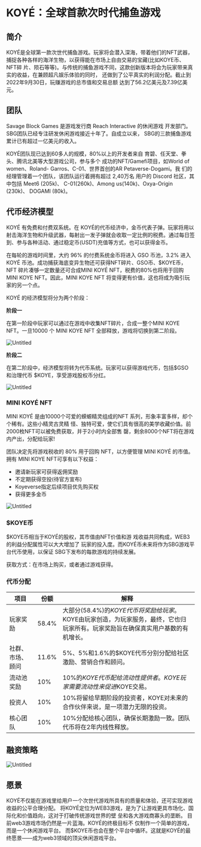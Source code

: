 # KOYÉ：全球首款次时代捕鱼游戏

## 简介

KOYÉ是全球第一款次世代捕鱼游戏。玩家将会潜入深海，带着他们的NFT武器，捕捉各种各样的海洋生物，以获得能在市场上自由交易的宝藏(比如KOYE币、NFT碎 片、陨石等等)。与传统的捕鱼游戏不同，这款创新版本将会为玩家带来真实的收益，在兼顾超凡娱乐体验的同时， 还做到了公平真实的利润分配。截止到2022年9月30日，玩赚游戏的总市值和交易总额 达到了56.2亿美元及7.39亿美元。

## 团队

Savage Block Games 是游戏发行商 Reach Interactive 的休闲游戏 开发部门。SBG团队已经专注研发休闲游戏接近十年了。自成立以来， SBG的三款捕鱼游戏累计已有超过一亿美元的收入。

KOYÉ团队现已达到60多人的规模，80%以上的开发者来自 育碧、任天堂、拳头、腾讯北美等大型游戏公司，参与多个 成功的NFT/Gamefi项目，如World of women、Roland- Garros、C-01、世界首创的AR Petaverse-Dogami。我 们的经理管理着一个团队，该团队运行着拥有超过 2,40万名 用户的 Discord 社区，其中包括 Meet6 (205k)、 C-01(260k)、Among us(140k)、Oxya-Origin (230k)、 DOGAMI (80k)。

## 代币经济模型

KOYÉ 有免费和付费双系统。在 KOYÉ的代币经济中，金币代表子弹。玩家将用以 射击海洋生物和升级武器，每射出一发子弹就会收取一定比例的税费。通过每日签到、参与各种活动、通过稳定币(USDT)充值等方式，也可以获得金币。

在每轮的游戏时间里，大约 96% 的付费系统金币将进入 GSO 币池，3.2% 进入 KOYÉ 币池。成功捕获海底变异生物还可获得NFT碎片、GSO币、$KOYE币，NFT 碎片凑够一定数量还可合成MINI KOYÉ NFT，税费的80%也将用于回购MINI KOYE NFT。因此，MINI KOYE NFT 将变得更有价值，这也将成为吸引玩家的另一个点。

KOYÉ 的经济模型将分为两个阶段：

**阶段一**

在第一阶段中玩家可以通过在游戏中收集NFT碎片，合成一整个MINI KOYE NFT。一旦10000 个 MINI KOYE NFT 全部释放，游戏将切换到第二阶段。

![Untitled](KOYE%CC%81%EF%BC%9A%E5%85%A8%E7%90%83%E9%A6%96%E6%AC%BE%E6%AC%A1%E6%97%B6%E4%BB%A3%E6%8D%95%E9%B1%BC%E6%B8%B8%E6%88%8F%207bca0753eacf4d3f8d9cee19067bc0bd/Untitled.png)

**阶段二**

在第二阶段中，经济模型将转为代币系统。玩家可以获得游戏代币，包括$GSO 和治理代币 $KOYE，享受游戏股权币分红。

![Untitled](KOYE%CC%81%EF%BC%9A%E5%85%A8%E7%90%83%E9%A6%96%E6%AC%BE%E6%AC%A1%E6%97%B6%E4%BB%A3%E6%8D%95%E9%B1%BC%E6%B8%B8%E6%88%8F%207bca0753eacf4d3f8d9cee19067bc0bd/Untitled%201.png)

### MINI KOYÉ NFT

MINI KOYÉ 是由10000个可爱的蝾螈精灵组成的NFT 系列，形象丰富多样，却个个稀有。这些小精灵古灵精 怪、独特可爱，使它们具有很高的美学收藏价值。前2000枚NFT可以被免费获取，并于2小时内全部售 罄，剩余8000个NFT将在游戏内产出，分配给玩家!

团队决定先将游戏税收的 80% 用于回购 NFT，以方便管理 MINI KOYÉ 的市值。拥有 MINI KOYE NFT可享有以下权益：

- 邀请新玩家可获得返佣奖励
- 不定期获得空投(待官方宣布)
- Koyeverse指定后续项目优先购买权
- 获得更多金币

![Untitled](KOYE%CC%81%EF%BC%9A%E5%85%A8%E7%90%83%E9%A6%96%E6%AC%BE%E6%AC%A1%E6%97%B6%E4%BB%A3%E6%8D%95%E9%B1%BC%E6%B8%B8%E6%88%8F%207bca0753eacf4d3f8d9cee19067bc0bd/Untitled%202.png)

### $KOYE币

$KOYE币相当于KOYÉ的股权，其市值由NFT价值和游 戏收益共同构成，WEB3的利益分配属性可以大大增加了 玩家的投入度。而KOYÉ币未来将作为SBG游戏平台代币使用，以保证 SBG下发布的每款游戏的持续发展。

获取方式：在市场上购买，或者通过游戏获得。

### 代币分配

| 项目 | 份额 | 解释 |
| --- | --- | --- |
| 玩家奖励 | 58.4% | 大部分(58.4%)的$KOYE代币将奖励给玩家。$KOYE由玩家创造，为玩家服务，最终，它也归玩家所有。玩家奖励旨在确保真实用户基数的有机增长。 |
| 社群、市场、顾问 | 11.6% | 5%、5%和1.6%的$KOYE代币分别分配给社区激励、营销合作和顾问。 |
| 流动池奖励 | 10% | 10%的$KOYE代币配给流动性提供者。KOYE玩家需要流动性来促进$KOYE交易。 |
| 投资人 | 10% | 10%将留给早期阶段的投资者，KOYE对未来的合作伙伴来说，是一项潜力无限的投资。 |
| 核心团队 | 10% | 10%分配给核心团队，确保长期激励一致。团队代币将在2年内线性释放。 |

## 融资策略

![Untitled](KOYE%CC%81%EF%BC%9A%E5%85%A8%E7%90%83%E9%A6%96%E6%AC%BE%E6%AC%A1%E6%97%B6%E4%BB%A3%E6%8D%95%E9%B1%BC%E6%B8%B8%E6%88%8F%207bca0753eacf4d3f8d9cee19067bc0bd/Untitled%203.png)

## 愿景

KOYÉ不仅能在游戏里给用户一个次世代游戏所具有的质量和体验，还可实现游戏收益的公平合理分配。 将KOYÉ定位为WEB3游戏，是为了让游戏更具市场化、国际化和价值趋向，这对于打破传统游戏世界的壁 垒和各大游戏商寡头的垄断。
目前web3游戏市场仍然是一片蓝海。KOYÉ的终极目标不 仅制作一个简单的游戏，而是一个休闲游戏平台。 而$KOYE币也会在整个平台中循环。这就是KOYÉ的最终愿景——成为web3领域的顶尖休闲游戏平台。